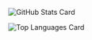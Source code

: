 
![GitHub Stats Card](https://github-readme-stats.vercel.app/api?username=iwacchik&show_icons=true&count_private=true)

![Top Languages Card](https://github-readme-stats.vercel.app/api/top-langs/?username=iwacchik)
